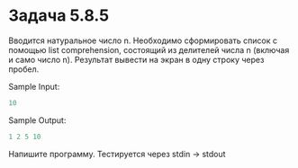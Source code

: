 # Задача 5.8.5

Вводится натуральное число n. Необходимо сформировать список с помощью list comprehension, состоящий из делителей числа n (включая и само число n). Результат вывести на экран в одну строку через пробел.

Sample Input:

```python
10
```

Sample Output:

```python
1 2 5 10
```

Напишите программу. Тестируется через stdin → stdout
